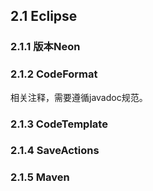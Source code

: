 ## 2.1 Eclipse

### 2.1.1 版本Neon



### 2.1.2 CodeFormat

相关注释，需要遵循javadoc规范。

### 2.1.3 CodeTemplate



### 2.1.4 SaveActions



### 2.1.5 Maven




